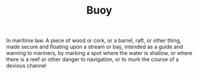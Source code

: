 ---
title: Buoy
letter: B
permalink: "/definitions/bld-buoy.html"
body: In maritime law. A piece of wood or cork, or a barrel, raft, or other thlng,
  made secure and floating upon a stream or bay, intended as a guide and warning to
  mariners, by marking a spot where the water is shallow, or where there is a reef
  or other danger to navigation, or to murk the course of a devious channel
published_at: '2018-07-07'
source: Black's Law Dictionary 2nd Ed (1910)
layout: post
---